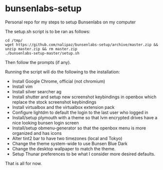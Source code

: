 # bunsenlabs-setup
Personal repo for my steps to setup Bunsenlabs on my computer

The setup.sh script is to be ran as follows:
```
cd /tmp/
wget https://github.com/nalipaz/bunsenlabs-setup/archive/master.zip && unzip master.zip && rm master.zip
./bunsenlabs-setup-master/setup.sh

```
Then follow the prompts (if any).

Running the script will do the following to the installation:

 * Install Google Chrome, official (not chromium)
 * Install vim
 * Install silver searcher ag
 * Install shutter and setup new screenshot keybindings in openbox which replace the stock screenshot keybindings
 * Install virtualbox and the virtualbox extension pack
 * Configure lightdm to default the login to the last user who logged in
 * Install/setup plymouth with a theme so that lvm encrypted drives have a nice looking bunsen login screen
 * Install/setup obmenu-generator so that the openbox menu is more organized and has icons
 * Alter tint2 bar to have two timezones (local and Tokyo)
 * Change the theme system-wide to use Bunsen Blue Dark
 * Change the desktop wallpaper to match the theme.
 * Setup Thunar preferences to be what I consider more desired defaults.

That is all for now.
